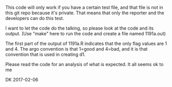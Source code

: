 This code will only work if you have a certain test file, and that file is not
in this git repo because it's private. That means that only the reporter and
the developers can do this test.

I want to let the code do the talking, so please look at the code and its
output. (Use "make" here to run the code and create a file named 1191a.out)

The first part of the output of 1191a.R indicates that the only flag values are
1 and 4. The argo convention is that 1=good and 4=bad, and it is that
convention that is used in creating d1.

Please read the code for an analysis of what is expected. It all seems ok to me

DK 2017-02-06

